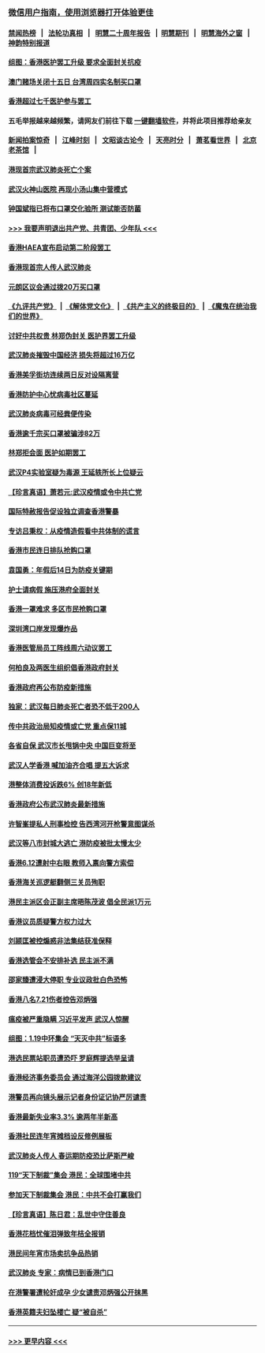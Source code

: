 ### [微信用户指南，使用浏览器打开体验更佳](https://github.com/gfw-breaker/banned-news1/blob/master/indexes/wechat-guide.md?t=0)
#### [禁闻热榜](热点新闻.md?t=0)  &nbsp;&nbsp;|&nbsp;&nbsp; [法轮功真相](https://github.com/gfw-breaker/truth/blob/master/README.md?t=0) &nbsp;&nbsp;|&nbsp;&nbsp; [明慧二十周年报告](https://github.com/gfw-breaker/mh-reports/blob/master/README.md?t=0) &nbsp;&nbsp;|&nbsp;&nbsp;[明慧期刊](https://github.com/gfw-breaker/mh-qikan) &nbsp;&nbsp;|&nbsp;&nbsp; [明慧海外之窗](https://github.com/gfw-breaker/mh-news/blob/master/README.md?t=0) &nbsp;&nbsp;|&nbsp;&nbsp; [神韵特别报道](https://github.com/gfw-breaker/mh-news/blob/master/shenyun.md?t=0)
#### [组图：香港医护罢工升级 要求全面封关抗疫](../pages/nsc415/n11844107.md?t=02051255) 
#### [澳门赌场关闭十五日 台湾周四实名制买口罩](../pages/nsc415/n11845083.md?t=02051255) 
#### [香港超过七千医护参与罢工](../pages/nsc415/n11845051.md?t=02051255) 
#### 五毛举报越来越频繁，请网友们前往下载 [一键翻墙软件](https://github.com/gfw-breaker/ssr-accounts)，并将此项目推荐给亲友
#### [新闻拍案惊奇](https://github.com/gfw-breaker/banned-news1/blob/master/pages/link4.md) &nbsp;&nbsp;|&nbsp;&nbsp; [江峰时刻](https://github.com/gfw-breaker/banned-news1/blob/master/pages/link4.md) &nbsp;&nbsp;|&nbsp;&nbsp; [文昭谈古论今](https://github.com/gfw-breaker/banned-news1/blob/master/pages/link4.md) &nbsp;&nbsp;|&nbsp;&nbsp; [天亮时分](https://github.com/gfw-breaker/banned-news1/blob/master/pages/link4.md) &nbsp;&nbsp;|&nbsp;&nbsp; [萧茗看世界](https://github.com/gfw-breaker/banned-news1/blob/master/pages/link4.md) &nbsp;&nbsp;|&nbsp;&nbsp; [北京老茶馆](https://github.com/gfw-breaker/banned-news1/blob/master/pages/link4.md) &nbsp;&nbsp;|&nbsp;&nbsp; 
#### [港现首宗武汉肺炎死亡个案](../pages/nsc415/n11844998.md?t=02051255) 
#### [武汉火神山医院 再现小汤山集中营模式](../pages/nsc415/n11844763.md?t=02051255) 
#### [钟国斌指已将布口罩交化验所 测试能否防菌](../pages/nsc415/n11842783.md?t=02051255) 
#### [>>> 我要声明退出共产党、共青团、少年队 <<<](https://github.com/begood0513/goodnews/blob/master/quit/letter.md) 
#### [香港HAEA宣布启动第二阶段罢工](../pages/nsc415/n11842723.md?t=02051255) 
#### [香港现首宗人传人武汉肺炎](../pages/nsc415/n11842766.md?t=02051255) 
#### [元朗区议会通过拨20万买口罩](../pages/nsc415/n11842754.md?t=02051255) 
#### [《九评共产党》](https://github.com/begood0513/9ping.md/blob/master/README.md) &nbsp;|&nbsp; [《解体党文化》](../../../../jtdwh.md/blob/master/README.md)  &nbsp;|&nbsp; [《共产主义的终极目的》](../../../../gczydzjmd.md/blob/master/README.md) &nbsp;|&nbsp; [《魔鬼在统治我们的世界》](../../../../mgztzwmdsj.md/blob/master/README.md) 
#### [讨好中共权贵 林郑伪封关 医护界罢工升级](../pages/nsc415/n11842359.md?t=02051255) 
#### [武汉肺炎摧毁中国经济 损失将超过16万亿](../pages/nsc415/n11839723.md?t=02051255) 
#### [香港美孚街坊连续两日反对设隔离营](../pages/nsc415/n11839962.md?t=02051255) 
#### [香港防护中心忧病毒社区蔓延](../pages/nsc415/n11839933.md?t=02051255) 
#### [武汉肺炎病毒可经粪便传染](../pages/nsc415/n11839939.md?t=02051255) 
#### [香港逾千宗买口罩被骗涉82万](../pages/nsc415/n11839914.md?t=02051255) 
#### [林郑拒会面 医护如期罢工](../pages/nsc415/n11839892.md?t=02051255) 
#### [武汉P4实验室疑为毒源 王延轶所长上位疑云](../pages/nsc415/n11835543.md?t=02051255) 
#### [【珍言真语】萧若元:武汉疫情或令中共亡党](../pages/nsc415/n11829394.md?t=02051255) 
#### [国际特赦报告促设独立调查香港警暴](../pages/nsc415/n11833845.md?t=02051255) 
#### [专访吕秉权：从疫情造假看中共体制的谎言](../pages/nsc415/n11833813.md?t=02051255) 
#### [香港市民连日排队抢购口罩](../pages/nsc415/n11833794.md?t=02051255) 
#### [袁国勇：年假后14日为防疫关键期](../pages/nsc415/n11831088.md?t=02051255) 
#### [护士请病假 施压港府全面封关](../pages/nsc415/n11831030.md?t=02051255) 
#### [香港一罩难求 多区市民抢购口罩](../pages/nsc415/n11831002.md?t=02051255) 
#### [深圳湾口岸发现爆炸品](../pages/nsc415/n11828802.md?t=02051255) 
#### [香港医管局员工阵线周六动议罢工](../pages/nsc415/n11828762.md?t=02051255) 
#### [何柏良及两医生组织倡香港政府封关](../pages/nsc415/n11828749.md?t=02051255) 
#### [香港政府再公布防疫新措施](../pages/nsc415/n11828716.md?t=02051255) 
#### [独家：武汉每日肺炎死亡者恐不低于200人](../pages/nsc415/n11828240.md?t=02051255) 
#### [传中共政治局知疫情或亡党 重点保11城](../pages/nsc415/n11828145.md?t=02051255) 
#### [各省自保 武汉市长甩锅中央 中国巨变将至](../pages/nsc415/n11828021.md?t=02051255) 
#### [武汉人学香港 喊加油齐合唱 提五大诉求](../pages/nsc415/n11827046.md?t=02051255) 
#### [港整体消费投诉跌6% 创18年新低](../pages/nsc415/n11817280.md?t=02051255) 
#### [香港政府公布武汉肺炎最新措施](../pages/nsc415/n11817152.md?t=02051255) 
#### [许智峯提私人刑事检控 告西湾河开枪警意图谋杀](../pages/nsc415/n11817132.md?t=02051255) 
#### [武汉等八市封城大逃亡 港防疫被批太慢太少](../pages/nsc415/n11817058.md?t=02051255) 
#### [香港6.12遭射中右眼 教师入禀向警方索偿](../pages/nsc415/n11814678.md?t=02051255) 
#### [香港海关巡逻艇翻侧三关员殉职](../pages/nsc415/n11814604.md?t=02051255) 
#### [港民主派区会正副主席晤陈茂波 倡全民派1万元](../pages/nsc415/n11814582.md?t=02051255) 
#### [香港议员质疑警方权力过大](../pages/nsc415/n11814560.md?t=02051255) 
#### [刘颕匡被控煽惑非法集结获准保释](../pages/nsc415/n11811727.md?t=02051255) 
#### [香港选管会不安排补选 民主派不满](../pages/nsc415/n11811691.md?t=02051255) 
#### [邵家臻遭浸大停职 专业议政批白色恐怖](../pages/nsc415/n11811670.md?t=02051255) 
#### [香港八名7.21伤者控告邓炳强](../pages/nsc415/n11811623.md?t=02051255) 
#### [瘟疫被严重隐瞒 习近平发声 武汉人惊醒](../pages/nsc415/n11811186.md?t=02051255) 
#### [组图：1.19中环集会 “天灭中共”标语多](../pages/nsc415/n11809514.md?t=02051255) 
#### [港选民票站职员遭恐吓 罗庭辉提选举呈请](../pages/nsc415/n11808914.md?t=02051255) 
#### [香港经济事务委员会 通过海洋公园拨款建议](../pages/nsc415/n11808906.md?t=02051255) 
#### [港警员再向镜头展示记者身份证记协严厉谴责](../pages/nsc415/n11808888.md?t=02051255) 
#### [香港最新失业率3.3% 逾两年半新高](../pages/nsc415/n11808887.md?t=02051255) 
#### [香港社民连年宵摊档设反修例展板](../pages/nsc415/n11808857.md?t=02051255) 
#### [武汉肺炎人传人 春运期防疫恐比萨斯严峻](../pages/nsc415/n11808739.md?t=02051255) 
#### [119“天下制裁”集会 港民：全球围堵中共](../pages/nsc415/n11806318.md?t=02051255) 
#### [参加天下制裁集会 港民：中共不会打赢我们](../pages/nsc415/n11806596.md?t=02051255) 
#### [【珍言真语】陈日君：乱世中守住善良](../pages/nsc415/n11806247.md?t=02051255) 
#### [香港花档忧催泪弹致年桔全报销](../pages/nsc415/n11806130.md?t=02051255) 
#### [港民间年宵市场卖抗争品热销](../pages/nsc415/n11806073.md?t=02051255) 
#### [武汉肺炎 专家：病情已到香港门口](../pages/nsc415/n11806020.md?t=02051255) 
#### [在港警署遭轮奸成孕 少女谴责邓炳强公开抹黑](../pages/nsc415/n11805981.md?t=02051255) 
#### [香港英籍夫妇坠楼亡 疑“被自杀”](../pages/nsc415/n11805937.md?t=02051255) 

----
#### [ >>> 更早内容 <<< ](../indexes/nsc415-earlier.md)
